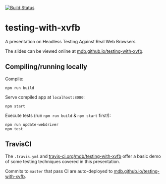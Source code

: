 [![Build Status](https://travis-ci.org/mdb/testing-with-xvfb.svg?branch=master)](https://travis-ci.org/mdb/testing-with-xvfb)

# testing-with-xvfb

A presentation on Headless Testing Against Real Web Browsers.

The slides can be viewed online at [mdb.github.io/testing-with-xvfb](http://mdb.github.io/testing-with-xvfb).

## Compiling/running locally

Compile:

```
npm run build
```

Serve compiled app at `localhost:8080`:

```
npm start
```

Execute tests (run `npm run build` & `npm start` first!):

```
npm run update-webdriver
npm test
```

## TravisCI

The `.travis.yml` and [travis-ci.org/mdb/testing-with-xvfb](https://travis-ci.org/mdb/testing-with-xvfb) offer a basic demo of some testing techniques covered in this presentation.

Commits to `master` that pass CI are auto-deployed to [mdb.github.io/testing-with-xvfb](http://mdb.github.io/testing-with-xvfb).
